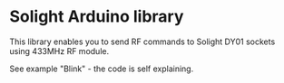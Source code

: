 Solight Arduino library
=======================

This library enables you to send RF commands to Solight DY01 sockets using 433MHz RF module.

See example "Blink" - the code is self explaining.
